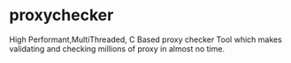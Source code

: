 # proxychecker
High Performant,MultiThreaded, C Based proxy checker Tool which makes validating and checking millions of proxy in almost no time.
